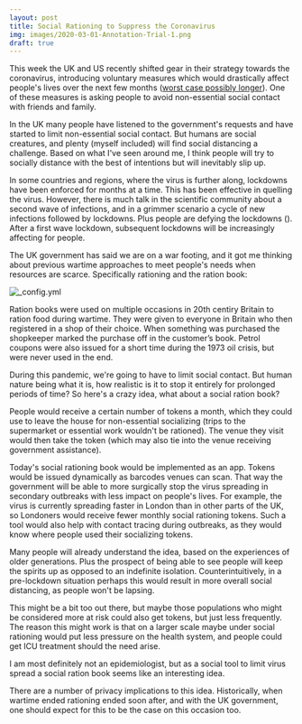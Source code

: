 ```yaml
---
layout: post
title: Social Rationing to Suppress the Coronavirus
img: images/2020-03-01-Annotation-Trial-1.png
draft: true
---
```


This week the UK and US recently shifted gear in their strategy towards the coronavirus, 
introducing voluntary measures which would drastically affect people's lives over the next few months ([worst case possibly longer](https://www.imperial.ac.uk/media/imperial-college/medicine/sph/ide/gida-fellowships/Imperial-College-COVID19-NPI-modelling-16-03-2020.pdf)). One of these measures is asking people to avoid non-essential social contact with friends and family.

In the UK many people have listened to the government's requests and have started to limit non-essential social contact. 
But humans are social creatures, and plenty (myself included) will find social distancing a challenge. Based on what
I've seen around me, I think people will try to socially distance with the best of intentions but will inevitably slip up. 

In some countries and regions, where the virus is further along, lockdowns have been enforced for months at a time. 
This has been effective in quelling the virus. However, there is much talk in the scientific community about a second wave 
of infections, and in a grimmer scenario a cycle of new infections followed by lockdowns. Plus people are defying the lockdowns (). After a first wave lockdown, subsequent lockdowns will be increasingly affecting for people. 

The UK government has said we are on a war footing, and it got me thinking about previous wartime approaches to 
meet people's needs when resources are scarce. Specifically rationing and the ration book:

![_config.yml](https://upload.wikimedia.org/wikipedia/commons/c/c1/Sample_UK_Childs_Ration_Book_WW2.jpg)

Ration books were used on multiple occasions in 20th centiry Britain to ration food during wartime. They were given to everyone in Britain who then registered in a shop of their choice.  When something was purchased the shopkeeper marked the purchase off in the customer’s book. Petrol coupons were also issued for a short time during the 1973 oil crisis, but were never used in the end.

During this pandemic, we're going to have to limit social contact. But human nature being what it is, how realistic 
is it to stop it entirely for prolonged periods of time? So here's a crazy idea, what about a social ration book?

People would receive a certain number of tokens a month, which they could use to leave the house for non-essential socializing (trips to the supermarket or essential work wouldn't be rationed). The venue they visit would then take the token (which may also tie into the venue receiving government assistance). 

Today's social rationing book would be implemented as an app. Tokens would be issued dynamically as barcodes venues can scan. That way the government will be able to more surgically stop the virus spreading in secondary outbreaks with less impact on people's lives. For example, the virus is currently spreading faster in London than in other parts of the UK, so Londoners would receive fewer monthly social rationing tokens. Such a tool would also help with contact tracing during outbreaks, as they would know where people used their socializing tokens.

Many people will already understand the idea, based on the experiences of older generations. 
Plus the prospect of being able to see people will keep the spirits up as opposed to an indefinite isolation. Counterintuitively, in a pre-lockdown situation perhaps this would result in more overall social distancing, as people won't be lapsing. 

This might be a bit too out there, but maybe those populations who might be considered more at risk could also get tokens, 
but just less frequently. The reason this might work is that on a larger scale maybe under social rationing would 
put less pressure on the health system, and people could get ICU treatment should the need arise.

I am most definitely not an epidemiologist, but as a social tool to limit virus spread a social ration book seems like an interesting idea.

There are a number of privacy implications to this idea. Historically, when wartime ended rationing ended soon after, and with the UK government, one should expect for this to be the case on this occasion too. 
